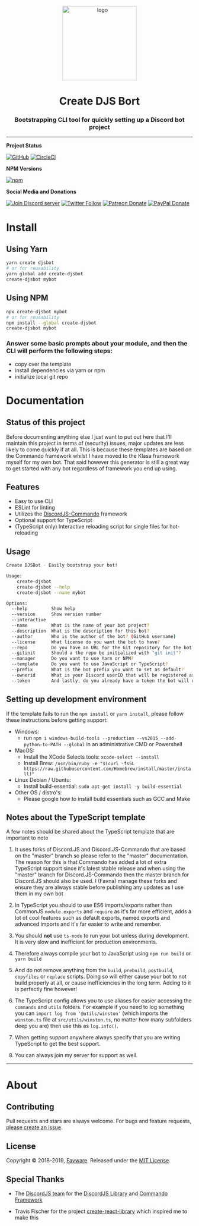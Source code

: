 <div align="center">
  <p>
  <a href="https://favware.tech"><img src="https://storage.googleapis.com/data-sunlight-146313.appspot.com/website-project-icons/create-djsbot.png" height="200" alt="logo"/></a>
  </p>

  <p>
<h1> Create DJS Bort </h1>
<h3> Bootstrapping CLI tool for quickly setting up a Discord bot project </h3>
  </p>

</div>

---

**Project Status**

[![GitHub](https://img.shields.io/github/license/favware/create-djsbot?logo=github&style=flat-square)](https://github.com/favware/create-djsbot/blob/master/LICENSE.md)
[![CircleCI](https://img.shields.io/circleci/build/github/favware/create-djsbot?logo=circleci&style=flat-square)](https://circleci.com/gh/favware/create-djsbot/tree/master)

**NPM Versions**

[![npm](https://img.shields.io/npm/v/create-djsbot?color=crimson&label=create-djsbot%20version&logo=npm&style=flat-square)](https://www.npmjs.com/package/create-djsbot)

**Social Media and Donations**

[![Join Discord server](https://img.shields.io/discord/512303595966824458?color=697EC4&label=Join%20Discord%20Server&logo=discord&logoColor=FDFEFE&style=flat-square)](https://favware.tech/redirect/server)
[![Twitter Follow](https://img.shields.io/twitter/follow/favna_?label=Follow%20@Favna_&logo=twitter&colorB=1DA1F2&style=flat-square)](https://twitter.com/Favna_/follow)
[![Patreon Donate](https://img.shields.io/badge/patreon-donate-brightgreen.svg?label=Donate%20with%20Patreon&logo=patreon&colorB=F96854&style=flat-square&link=https://www.patreon.com/bePatron?u=9336537)](https://www.patreon.com/bePatron?u=9336537)
[![PayPal Donate](https://img.shields.io/badge/paypal-donate-brightgreen.svg?label=Donate%20with%20Paypal&logo=paypal&colorB=00457C&style=flat-square&link=https://www.paypal.com/cgi-bin/webscr?cmd=_s-xclick&hosted_button_id=XMAYCF9SDHZ34)](https://www.patreon.com/bePatron?u=9336537)

# Install

## Using Yarn

```sh
yarn create djsbot
# or for reusability
yarn global add create-djsbot
create-djsbot mybot
```

## Using NPM

```sh
npx create-djsbot mybot
# or for reusability
npm install --global create-djsbot
create-djsbot mybot
```

### Answer some basic prompts about your module, and then the CLI will perform the following steps:

- copy over the template
- install dependencies via yarn or npm
- initialize local git repo

# Documentation

## Status of this project

Before documenting anything else I just want to put out here that I'll maintain this project in terms of (security) issues, major updates are less likely to come quickly if at all. This is because these templates are based on the Commando framework whilst I have moved to the Klasa framework myself for my own bot. That said however this generator is still a great way to get started with any bot regardless of framework you end up using.

## Features

- Easy to use CLI
- ESLint for linting
- Utilizes the [DiscordJS-Commando](https://github.com/discordjs/Commando) framework
- Optional support for TypeScript
- (TypeScript only) Interactive reloading script for single files for hot-reloading

## Usage

```sh
Create DJSBot - Easily bootstrap your bot!

Usage:
    create-djsbot
    create-djsbot --help
    create-djsbot --name mybot

Options:
  --help         Show help                                             [boolean]
  --version      Show version number                                   [boolean]
  --interactive                                                        [default: true]
  --name         What is the name of your bot project?
  --description  What is the description for this bot?
  --author       Who is the author of the bot? (GitHub username)
  --license      What license do you want the bot to have?             [choices: "MIT", "GPL-3.0-or-later", "Apache-2.0", "Unlicense", "MPL-2.0"]
  --repo         Do you have an URL for the Git repository for the bot?
  --gitinit      Should a the repo be initialized with "git init"?
  --manager      Do you want to use Yarn or NPM?                       [choices: "npm", "yarn"]
  --template     Do you want to use JavaScript or TypeScript?          [choices: "javascript", "typescript"]
  --prefix       What is the bot prefix you want to set as default?
  --ownerid      What is your Discord userID that will be registered as the bot owner?
  --token        And lastly, do you already have a token the bot will use?
  ```

## Setting up development environment

If the template fails to run the `npm install` or `yarn install`, please follow these instructions before getting support:

   - Windows:
     - run `npm i windows-build-tools --production --vs2015 --add-python-to-PATH --global` in an administrative CMD or Powershell
   - MacOS:
     - Install the XCode Selects tools: `xcode-select --install`
     - Install Brew: `/usr/bin/ruby -e "$(curl -fsSL https://raw.githubusercontent.com/Homebrew/install/master/install)"`
   - Linux Debian / Ubuntu:
      -  Install build-essential: `sudo apt-get install -y build-essential`
   - Other OS / distro's:
      - Please google how to install build essentials such as GCC and Make

## Notes about the TypeScript template

A few notes should be shared about the TypeScript template that are important to note

1. It uses forks of Discord.JS and Discord.JS-Commando that are based on the "master" branch so please refer to the "master" documentation. The reason for this is that Commando has added a lot of extra TypeScript support since it's latest stable release and when using the "master" branch for Discord.JS-Commando then the master branch for Discord.JS should also be used. I (Favna) manage these forks and ensure they are always stable before publishing any updates as I use them in my own bot

2. In TypeScript you should to use ES6 imports/exports rather than CommonJS `module.exports` and `require` as it's far more efficient, adds a lot of cool features such as default exports, named exports and advanced imports and it's far easier to write and remember.

3. You should **not** use `ts-node` to run your bot unless during development. It is very slow and inefficient for production environments.

4. Therefore always compile your bot to JavaScript using `npm run build` or `yarn build`

5. And do not remove anything from the `build`, `prebuild`, `postbuild`, `copyfiles` or `replace` scripts. Doing so will either cause your bot to not build properly at all, or cause inefficiencies in the long term. Adding to it is perfectly fine however!

6. The TypeScript config allows you to use aliases for easier accessing the `commands` and `utils` folders. For example if you need to log something you can `import log from '@utils/winston'` (which imports the `winston.ts` file at `src/utils/winston.ts`, no matter how many subfolders deep you are) then use this as `log.info()`.

7. When getting support anywhere always specify that you are writing TypeScript to get the best support.

8. You can always join my server for support as well.

* * *

# About

## Contributing

Pull requests and stars are always welcome. For bugs and feature requests, [please create an issue](https://www.github.com/favware/create-djs-bot/issues/new).

## License

Copyright © 2018-2019, [Favware](https://github.com/favware).
Released under the [MIT License](LICENSE/md).

## Special Thanks

- The [DiscordJS team](https://github.com/discordjs/people) for the [DiscordJS Library](https://github.com/discordjs/discord.js) and [Commando Framework](https://github.com/discordjs/Commando)

- Travis Fischer for the project [create-react-library](https://yarnpkg.com/en/package/create-react-library) which inspired me to make this